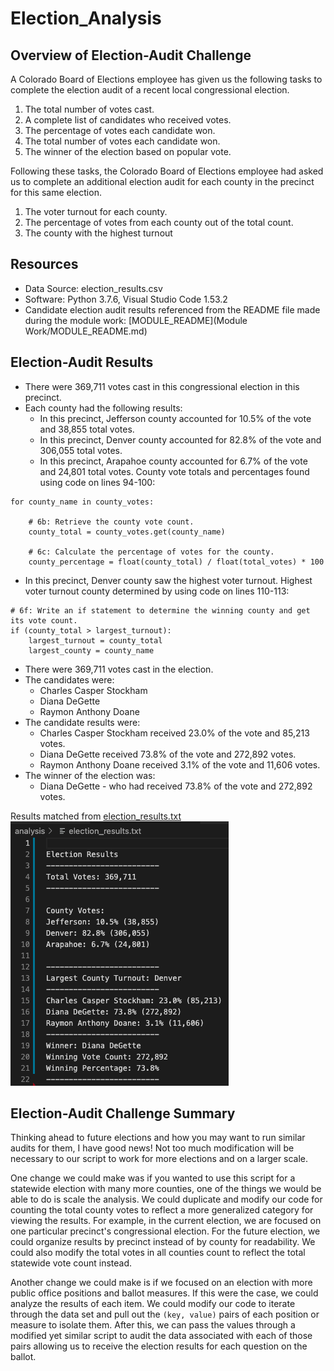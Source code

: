 # Election_Analysis

## Overview of Election-Audit Challenge
A Colorado Board of Elections employee has given us the following tasks to complete the election audit of a recent local congressional election.

1. The total number of votes cast.
2. A complete list of candidates who received votes.
3. The percentage of votes each candidate won.
4. The total number of votes each candidate won.
5. The winner of the election based on popular vote.

Following these tasks, the Colorado Board of Elections employee had asked us to complete an additional election audit for each county in the precinct for this same election.

1. The voter turnout for each county.
2. The percentage of votes from each county out of the total count.
3. The county with the highest turnout

## Resources
- Data Source: election_results.csv
- Software: Python 3.7.6, Visual Studio Code 1.53.2
- Candidate election audit results referenced from the README file made during the module work: [MODULE_README](Module Work/MODULE_README.md)

## Election-Audit Results
- There were 369,711 votes cast in this congressional election in this precinct.
- Each county had the following results:
  - In this precinct, Jefferson county accounted for 10.5% of the vote and 38,855 total votes.
  - In this precinct, Denver county accounted for 82.8% of the vote and 306,055 total votes.
  - In this precinct, Arapahoe county accounted for 6.7% of the vote and 24,801 total votes.
County vote totals and percentages found using code on lines 94-100:
```
for county_name in county_votes:

    # 6b: Retrieve the county vote count.
    county_total = county_votes.get(county_name)

    # 6c: Calculate the percentage of votes for the county.
    county_percentage = float(county_total) / float(total_votes) * 100
```

- In this precinct, Denver county saw the highest voter turnout.
Highest voter turnout county determined by using code on lines 110-113:
```
# 6f: Write an if statement to determine the winning county and get its vote count.
if (county_total > largest_turnout):
    largest_turnout = county_total
    largest_county = county_name
```

- There were 369,711 votes cast in the election.
- The candidates were:
  - Charles Casper Stockham
  - Diana DeGette
  - Raymon Anthony Doane
- The candidate results were:
  - Charles Casper Stockham received 23.0% of the vote and 85,213 votes.
  - Diana DeGette received 73.8% of the vote and 272,892 votes.
  - Raymon Anthony Doane received 3.1% of the vote and 11,606 votes.
- The winner of the election was:
  - Diana DeGette - who had received 73.8% of the vote and 272,892 votes.

Results matched from [election_results.txt](analysis/election_results.txt)
![Election Results](analysis/Images/election_results_screenshot.png)

## Election-Audit Challenge Summary
Thinking ahead to future elections and how you may want to run similar audits for them, I have good news! Not too much modification will be necessary to our script to work for more elections and on a larger scale.

One change we could make was if you wanted to use this script for a statewide election with many more counties, one of the things we would be able to do is scale the analysis. We could duplicate and modify our code for counting the total county votes to reflect a more generalized category for viewing the results. For example, in the current election, we are focused on one particular precinct's congressional election. For the future election, we could organize results by precinct instead of by county for readability. We could also modify the total votes in all counties count to reflect the total statewide vote count instead.

Another change we could make is if we focused on an election with more public office positions and ballot measures. If this were the case, we could analyze the results of each item. We could modify our code to iterate through the data set and pull out the `(key, value)` pairs of each position or measure to isolate them. After this, we can pass the values through a modified yet similar script to audit the data associated with each of those pairs allowing us to receive the election results for each question on the ballot.